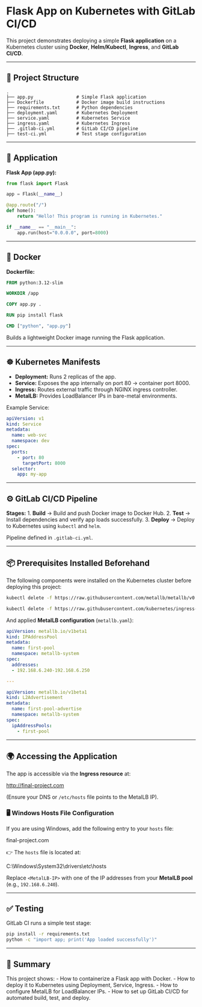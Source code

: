 # Flask App on Kubernetes with GitLab CI/CD

This project demonstrates deploying a simple **Flask application** on a
Kubernetes cluster using **Docker**, **Helm/Kubectl**, **Ingress**, and
**GitLab CI/CD**.

------------------------------------------------------------------------

## 📂 Project Structure

    .
    ├── app.py                # Simple Flask application
    ├── Dockerfile            # Docker image build instructions
    ├── requirements.txt      # Python dependencies
    ├── deployment.yaml       # Kubernetes Deployment
    ├── service.yaml          # Kubernetes Service
    ├── ingress.yaml          # Kubernetes Ingress
    ├── .gitlab-ci.yml        # GitLab CI/CD pipeline
    ├── test-ci.yml           # Test stage configuration

------------------------------------------------------------------------

## 🚀 Application

**Flask App (app.py):**

``` python
from flask import Flask

app = Flask(__name__)

@app.route("/")
def home():
    return "Hello! This program is running in Kubernetes."

if __name__ == "__main__":
    app.run(host="0.0.0.0", port=8000)
```

------------------------------------------------------------------------

## 🐳 Docker

**Dockerfile:**

``` dockerfile
FROM python:3.12-slim

WORKDIR /app

COPY app.py .

RUN pip install flask

CMD ["python", "app.py"]
```

Builds a lightweight Docker image running the Flask application.

------------------------------------------------------------------------

## ☸️ Kubernetes Manifests

-   **Deployment:** Runs 2 replicas of the app.
-   **Service:** Exposes the app internally on port 80 → container port
    8000.
-   **Ingress:** Routes external traffic through NGINX ingress
    controller.
-   **MetalLB:** Provides LoadBalancer IPs in bare-metal environments.

Example Service:

``` yaml
apiVersion: v1
kind: Service
metadata:
  name: web-svc
  namespace: dev
spec:
  ports:
    - port: 80
      targetPort: 8000
  selector:
    app: my-app
```

------------------------------------------------------------------------

## ⚙️ GitLab CI/CD Pipeline

**Stages:** 1. **Build** → Build and push Docker image to Docker Hub. 2.
**Test** → Install dependencies and verify app loads successfully. 3.
**Deploy** → Deploy to Kubernetes using `kubectl` and `helm`.

Pipeline defined in `.gitlab-ci.yml`.

------------------------------------------------------------------------

## 📦 Prerequisites Installed Beforehand

The following components were installed on the Kubernetes cluster before
deploying this project:

``` bash
kubectl delete -f https://raw.githubusercontent.com/metallb/metallb/v0.15.2/config/manifests/metallb-native.yaml

kubectl delete -f https://raw.githubusercontent.com/kubernetes/ingress-nginx/controller-v1.13.1/deploy/static/provider/aws/deploy.yaml
```

And applied **MetalLB configuration** (`metallb.yaml`):

``` yaml
apiVersion: metallb.io/v1beta1
kind: IPAddressPool
metadata:
  name: first-pool
  namespace: metallb-system
spec:
  addresses:
  - 192.168.6.240-192.168.6.250

---

apiVersion: metallb.io/v1beta1
kind: L2Advertisement
metadata:
  name: first-pool-advertise
  namespace: metallb-system
spec:
  ipAddressPools:
    - first-pool
```

------------------------------------------------------------------------

## 🌍 Accessing the Application

The app is accessible via the **Ingress resource** at:

http://final-project.com

(Ensure your DNS or `/etc/hosts` file points to the MetalLB IP).

### 🖥️ Windows Hosts File Configuration

If you are using Windows, add the following entry to your `hosts` file:

<MetalLB-IP> final-project.com


👉 The `hosts` file is located at:

C:\Windows\System32\drivers\etc\hosts


Replace `<MetalLB-IP>` with one of the IP addresses from your **MetalLB pool** (e.g., `192.168.6.240`).

------------------------------------------------------------------------

## ✅ Testing

GitLab CI runs a simple test stage:

``` bash
pip install -r requirements.txt
python -c "import app; print('App loaded successfully')"
```

------------------------------------------------------------------------

## 📖 Summary

This project shows: - How to containerize a Flask app with Docker. - How
to deploy it to Kubernetes using Deployment, Service, Ingress. - How to
configure MetalLB for LoadBalancer IPs. - How to set up GitLab CI/CD for
automated build, test, and deploy.

